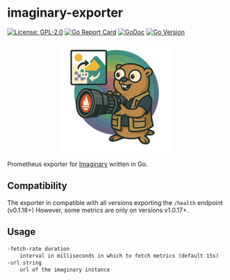 # imaginary-exporter

[![License: GPL-2.0](https://img.shields.io/badge/License-GPL--2.0-blue.svg)](https://opensource.org/licenses/GPL-2.0)
[![Go Report Card](https://goreportcard.com/badge/github.com/marcfrederick/imaginary-exporter)](https://goreportcard.com/report/github.com/marcfrederick/imaginary-exporter)
[![GoDoc](https://pkg.go.dev/badge/github.com/marcfrederick/imaginary-exporter.svg)](https://pkg.go.dev/github.com/marcfrederick/imaginary-exporter)
[![Go Version](https://img.shields.io/badge/go%20version-1.20+-blue.svg)](https://golang.org/)

<div align="center">
    <img src="assets/logo.png" alt="imaginary-exporter logo" width="256px"/>
</div>

Prometheus exporter for [Imaginary](https://github.com/h2non/imaginary) written in Go.

## Compatibility

The exporter in compatible with all versions exporting the `/health` endpoint (v0.1.18+)
However, some metrics are only on versions v1.0.17+.

## Usage

```
-fetch-rate duration
    interval in milliseconds in which to fetch metrics (default 15s)
-url string
    url of the imaginary instance
```
